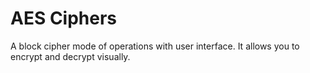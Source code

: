 # AES Ciphers

A block cipher mode of operations with user interface. It allows you to encrypt and decrypt visually.
